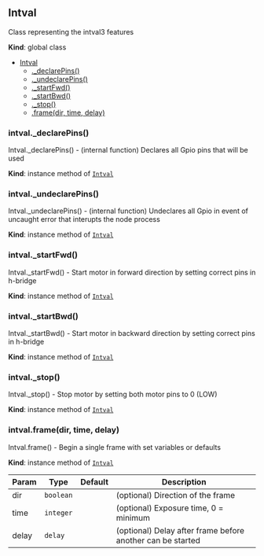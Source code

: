 <a name="Intval"></a>

## Intval
Class representing the intval3 features

**Kind**: global class  

* [Intval](#Intval)
    * [._declarePins()](#Intval+_declarePins)
    * [._undeclarePins()](#Intval+_undeclarePins)
    * [._startFwd()](#Intval+_startFwd)
    * [._startBwd()](#Intval+_startBwd)
    * [._stop()](#Intval+_stop)
    * [.frame(dir, time, delay)](#Intval+frame)

<a name="Intval+_declarePins"></a>

### intval._declarePins()
Intval._declarePins() - 
(internal function) Declares all Gpio pins that will be used

**Kind**: instance method of [<code>Intval</code>](#Intval)  
<a name="Intval+_undeclarePins"></a>

### intval._undeclarePins()
Intval._undeclarePins() - 
(internal function) Undeclares all Gpio in event of uncaught error
that interupts the node process

**Kind**: instance method of [<code>Intval</code>](#Intval)  
<a name="Intval+_startFwd"></a>

### intval._startFwd()
Intval._startFwd() - 
Start motor in forward direction by setting correct pins in h-bridge

**Kind**: instance method of [<code>Intval</code>](#Intval)  
<a name="Intval+_startBwd"></a>

### intval._startBwd()
Intval._startBwd() - 
Start motor in backward direction by setting correct pins in h-bridge

**Kind**: instance method of [<code>Intval</code>](#Intval)  
<a name="Intval+_stop"></a>

### intval._stop()
Intval._stop() - 
Stop motor by setting both motor pins to 0 (LOW)

**Kind**: instance method of [<code>Intval</code>](#Intval)  
<a name="Intval+frame"></a>

### intval.frame(dir, time, delay)
Intval.frame() -
Begin a single frame with set variables or defaults

**Kind**: instance method of [<code>Intval</code>](#Intval)  

| Param | Type | Default | Description |
| --- | --- | --- | --- |
| dir | <code>boolean</code> | <code></code> | (optional) Direction of the frame |
| time | <code>integer</code> | <code></code> | (optional) Exposure time, 0 = minimum |
| delay | <code>delay</code> | <code></code> | (optional) Delay after frame before another can be started |

